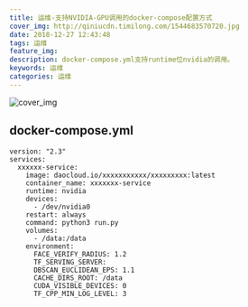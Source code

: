 ```yaml
---
title: 运维-支持NVIDIA-GPU调用的docker-compose配置方式
cover_img: http://qiniucdn.timilong.com/1544683570720.jpg
date: 2018-12-27 12:43:48
tags: 运维
feature_img:
description: docker-compose.yml支持runtime位nvidia的调用。
keywords: 运维
categories: 运维
---
```


![cover_img](http://qiniucdn.timilong.com/1544683570720.jpg)

## docker-compose.yml
```
version: "2.3"
services:
  xxxxxx-service:
    image: daocloud.io/xxxxxxxxxxx/xxxxxxxxx:latest
    container_name: xxxxxxx-service
    runtime: nvidia
    devices:
      - /dev/nvidia0
    restart: always
    command: python3 run.py
    volumes:
      - /data:/data
    environment:
      FACE_VERIFY_RADIUS: 1.2
      TF_SERVING_SERVER:
      DBSCAN_EUCLIDEAN_EPS: 1.1
      CACHE_DIRS_ROOT: /data
      CUDA_VISIBLE_DEVICES: 0
      TF_CPP_MIN_LOG_LEVEL: 3
```
